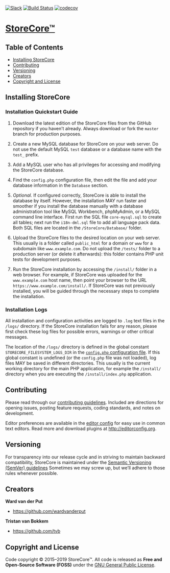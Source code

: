 [![Slack](https://storecore-slack.herokuapp.com/badge.svg)](https://storecore-slack.herokuapp.com)
[![Build Status](https://travis-ci.org/storecore/core.svg?branch=develop)](https://travis-ci.org/storecore/core)
[![codecov](https://codecov.io/gh/storecore/core/branch/develop/graph/badge.svg)](https://codecov.io/gh/storecore/core)


# [StoreCore™](https://www.storecore.io/)

## Table of Contents

- [Installing StoreCore](#installing-storecore)
- [Contributing](#contributing)
- [Versioning](#versioning)
- [Creators](#creators)
- [Copyright and License](#copyright-and-license)


## Installing StoreCore

### Installation Quickstart Guide

1. Download the latest edition of the StoreCore files from the GitHub
   repository if you haven’t already.  Always download or fork the
   `master` branch for production purposes.

2. Create a new MySQL database for StoreCore on your web server.  Do not use
   the default MySQL `test` database or a database name with the `test_`
   prefix.

3. Add a MySQL user who has all privileges for accessing and modifying the
   StoreCore database.

4. Find the `config.php` configuration file, then edit the file and add your
   database information in the `Database` section.

5. *Optional.*  If configured correctly, StoreCore is able to install the
   database by itself.  However, the installation MAY run faster and smoother
   if you install the database manually with a database administration tool
   like MySQL Workbench, phpMyAdmin, or a MySQL command line interface.  First
   run the SQL file `core-mysql.sql` to create all tables; next run the
   `i18n-dml.sql` file to add all language pack data.  Both SQL files are
   located in the `/StoreCore/Database/` folder.

6. Upload the StoreCore files to the desired location on your web server.  This
   usually is a folder called `public_html` for a domain or `www` for a
   subdomain like `www.example.com`.  Do not upload the `/tests/` folder to a
   production server (or delete it afterwards): this folder contains PHP unit
   tests for development purposes.

7. Run the StoreCore installation by accessing the `/install/` folder in a web
   browser.  For example, if StoreCore was uploaded for the `www.example.com`
   host name, then point your browser to the URL `https://www.example.com/install/`.
   If StoreCore was not previously installed, you will be guided through the
   necessary steps to complete the installation.

### Installation Logs

All installation and configuration activities are logged to `.log` text files
in the `/logs/` directory.  If the StoreCore installation fails for any reason,
please first check these log files for possible errors, warnings or other
critical messages.

The location of the `/logs/` directory is defined in the global constant
`STORECORE_FILESYSTEM_LOGS_DIR` in the [`config.php` configuration file].  If
this global constant is undefined (or the `config.php` file was not loaded),
log files MAY be saved in different directories.  This usually is the current
working directory for the main PHP application, for example the `/install/`
directory when you are executing the `/install/index.php` application.

[`config.php` configuration file]: https://github.com/storecore/core/blob/develop/config.php


## Contributing

Please read through our [contributing guidelines].  Included are directions for
opening issues, posting feature requests, coding standards, and notes on
development.

[contributing guidelines]: https://github.com/storecore/core/blob/develop/CONTRIBUTING.md "StoreCore Developer Guide"

Editor preferences are available in the [editor config] for easy use in common
text editors.  Read more and download plugins at <http://editorconfig.org>.

[editor config]: https://github.com/storecore/core/blob/develop/.editorconfig "Editor configuration"


## Versioning

For transparency into our release cycle and in striving to maintain backward
compatibility, StoreCore is maintained under the [Semantic Versioning (SemVer) guidelines]
Sometimes we may screw up, but we’ll adhere to those rules whenever possible.

[Semantic Versioning (SemVer) guidelines]: https://semver.org/ "Semantic Versioning 2.0.0"


## Creators

**Ward van der Put**

- <https://github.com/wardvanderput>

**Tristan van Bokkem**

- <https://github.com/tvb>


## Copyright and License

Code copyright © 2015–2019 StoreCore™.
All code is released as **Free and Open-Source Software (FOSS)**
under the [GNU General Public License](https://www.gnu.org/licenses/gpl.html).

